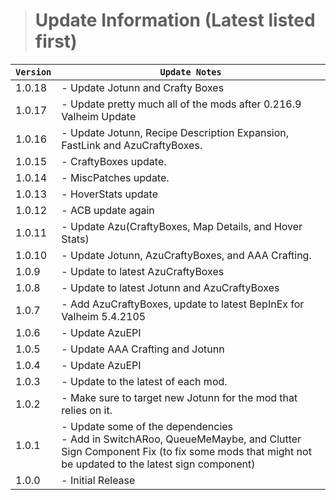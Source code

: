 > # Update Information (Latest listed first)

| `Version` | `Update Notes`                                                                                                                                                                     |
|-----------|------------------------------------------------------------------------------------------------------------------------------------------------------------------------------------|
| 1.0.18    | - Update Jotunn and Crafty Boxes                                                                                                                                                   |
| 1.0.17    | - Update pretty much all of the mods after 0.216.9 Valheim Update                                                                                                                  |
| 1.0.16    | - Update Jotunn, Recipe Description Expansion, FastLink and AzuCraftyBoxes.                                                                                                        |
| 1.0.15    | - CraftyBoxes update.                                                                                                                                                              |
| 1.0.14    | - MiscPatches update.                                                                                                                                                              |
| 1.0.13    | - HoverStats update                                                                                                                                                                |
| 1.0.12    | - ACB update again                                                                                                                                                                 |
| 1.0.11    | - Update Azu(CraftyBoxes, Map Details, and Hover Stats)                                                                                                                            |
| 1.0.10    | - Update Jotunn, AzuCraftyBoxes, and AAA Crafting.                                                                                                                                 |
| 1.0.9     | - Update to latest AzuCraftyBoxes                                                                                                                                                  |
| 1.0.8     | - Update to latest Jotunn and AzuCraftyBoxes                                                                                                                                       |
| 1.0.7     | - Add AzuCraftyBoxes, update to latest BepInEx for Valheim  5.4.2105                                                                                                               |
| 1.0.6     | - Update AzuEPI                                                                                                                                                                    |
| 1.0.5     | - Update AAA Crafting and Jotunn                                                                                                                                                   |
| 1.0.4     | - Update AzuEPI                                                                                                                                                                    |
| 1.0.3     | - Update to the latest of each mod.                                                                                                                                                |
| 1.0.2     | - Make sure to target new Jotunn for the mod that relies on it.                                                                                                                    |
| 1.0.1     | - Update some of the dependencies<br/> - Add in SwitchARoo, QueueMeMaybe, and Clutter Sign Component Fix (to fix some mods that might not be updated to the latest sign component) |
| 1.0.0     | - Initial Release                                                                                                                                                                  |